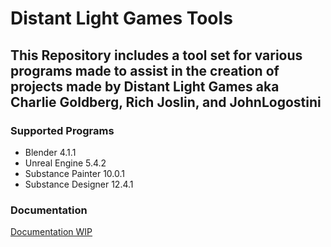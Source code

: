 # Distant Light Games Tools
This Repository includes a tool set for various programs made to assist in the creation of projects made by Distant Light Games aka Charlie Goldberg, Rich Joslin, and JohnLogostini
-
### Supported Programs
- Blender 4.1.1
- Unreal Engine 5.4.2
- Substance Painter 10.0.1
- Substance Designer 12.4.1
### Documentation
[Documentation WIP](https://github.com/jlogostini/LevelCap_Tools/blob/main/.docs/en/docs.md)